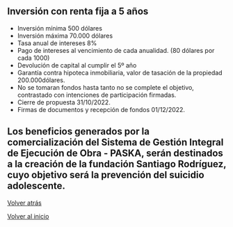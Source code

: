 ## Inversión con renta fija a 5 años
* Inversión mínima 500 dólares
* Inversión máxima 70.000 dólares
* Tasa anual de intereses 8%
* Pago de intereses al vencimiento de cada anualidad. (80 dólares por cada 1000)
* Devolución de capital al cumplir el 5º año
* Garantía contra hipoteca inmobiliaria, valor de tasación de la propiedad 200.000dólares.
* No se tomaran fondos hasta tanto no se complete el objetivo, contrastado con intenciones de participación firmadas.
* Cierre de propuesta 31/10/2022.
* Firmas de documentos y recepción de fondos 01/12/2022.

## Los beneficios generados por la comercialización del Sistema de Gestión Integral de Ejecución de Obra - PASKA, serán destinados a la creación de la fundación Santiago Rodríguez, cuyo objetivo será la prevención del suicidio adolescente.

[Volver atrás](./Oportunidad.md)

[Volver al inicio](./README.md)
